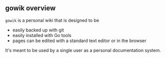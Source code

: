 ## gowik overview

`gowik` is a personal wiki that is designed to be

* easily backed up with git
* easily installed with Go tools
* pages can be edited with a standard text editor or in the browser

It's meant to be used by a single user as a personal documentation system.
